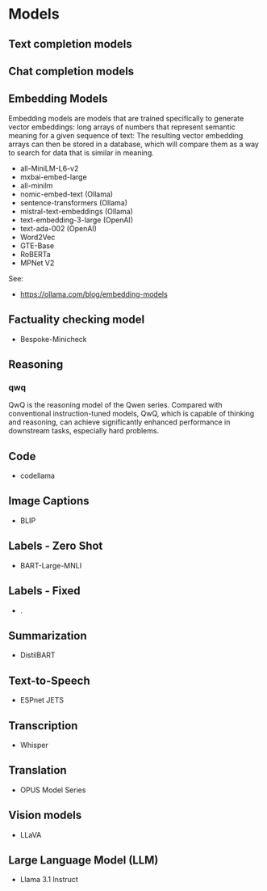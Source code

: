# Models

## Text completion models

## Chat completion models

## Embedding Models
Embedding models are models that are trained specifically to generate vector embeddings: long arrays of numbers that represent semantic meaning for a given sequence of text:
The resulting vector embedding arrays can then be stored in a database, which will compare them as a way to search for data that is similar in meaning.

- all-MiniLM-L6-v2
- mxbai-embed-large
- all-minilm
- nomic-embed-text (Ollama)
- sentence-transformers (Ollama)
- mistral-text-embeddings (Ollama)
- text-embedding-3-large (OpenAI)
- text-ada-002 (OpenAI)
- Word2Vec
- GTE-Base
- RoBERTa
- MPNet V2

See:
- https://ollama.com/blog/embedding-models

## Factuality checking model
- Bespoke-Minicheck

## Reasoning

### qwq
QwQ is the reasoning model of the Qwen series. Compared with conventional instruction-tuned models, QwQ, which is capable of thinking and reasoning, can achieve significantly enhanced performance in downstream tasks, especially hard problems.

## Code
- codellama

## Image Captions
- BLIP

## Labels - Zero Shot 	
- BART-Large-MNLI

## Labels - Fixed 	
- .

## Summarization
- DistilBART

## Text-to-Speech 	
- ESPnet JETS

## Transcription 	
- Whisper

## Translation 	
- OPUS Model Series

## Vision models
- LLaVA

## Large Language Model (LLM)
- Llama 3.1 Instruct